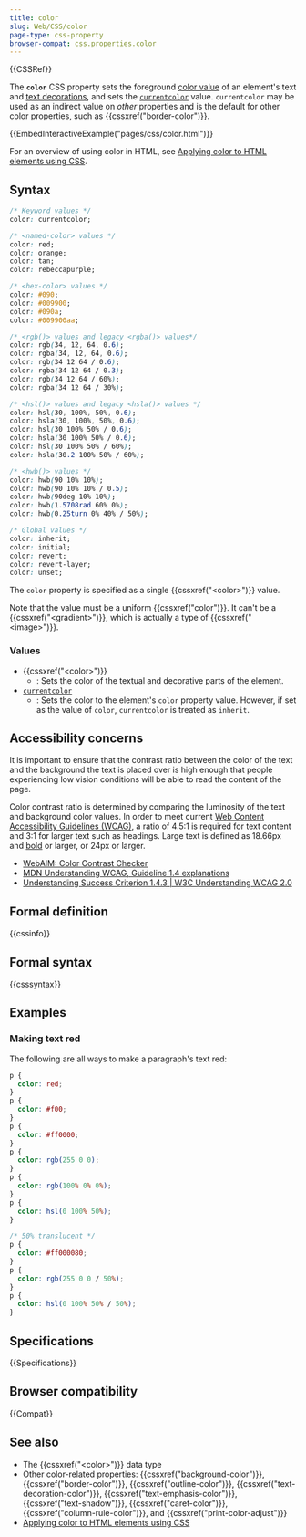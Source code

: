 ```yaml
---
title: color
slug: Web/CSS/color
page-type: css-property
browser-compat: css.properties.color
---
```


{{CSSRef}}

The **`color`** CSS property sets the foreground [color value](/en-US/docs/Web/CSS/color_value) of an element's text and [text decorations](/en-US/docs/Web/CSS/text-decoration), and sets the [`currentcolor`](/en-US/docs/Web/CSS/color_value#currentcolor_keyword) value. `currentcolor` may be used as an indirect value on _other_ properties and is the default for other color properties, such as {{cssxref("border-color")}}.

{{EmbedInteractiveExample("pages/css/color.html")}}

For an overview of using color in HTML, see [Applying color to HTML elements using CSS](/en-US/docs/Web/CSS/CSS_colors/Applying_color).

## Syntax

```css
/* Keyword values */
color: currentcolor;

/* <named-color> values */
color: red;
color: orange;
color: tan;
color: rebeccapurple;

/* <hex-color> values */
color: #090;
color: #009900;
color: #090a;
color: #009900aa;

/* <rgb()> values and legacy <rgba()> values*/
color: rgb(34, 12, 64, 0.6);
color: rgba(34, 12, 64, 0.6);
color: rgb(34 12 64 / 0.6);
color: rgba(34 12 64 / 0.3);
color: rgb(34 12 64 / 60%);
color: rgba(34 12 64 / 30%);

/* <hsl()> values and legacy <hsla()> values */
color: hsl(30, 100%, 50%, 0.6);
color: hsla(30, 100%, 50%, 0.6);
color: hsl(30 100% 50% / 0.6);
color: hsla(30 100% 50% / 0.6);
color: hsl(30 100% 50% / 60%);
color: hsla(30.2 100% 50% / 60%);

/* <hwb()> values */
color: hwb(90 10% 10%);
color: hwb(90 10% 10% / 0.5);
color: hwb(90deg 10% 10%);
color: hwb(1.5708rad 60% 0%);
color: hwb(0.25turn 0% 40% / 50%);

/* Global values */
color: inherit;
color: initial;
color: revert;
color: revert-layer;
color: unset;
```

The `color` property is specified as a single {{cssxref("&lt;color&gt;")}} value.

Note that the value must be a uniform {{cssxref("color")}}. It can't be a {{cssxref("&lt;gradient&gt;")}}, which is actually a type of {{cssxref("&lt;image&gt;")}}.

### Values

- {{cssxref("&lt;color&gt;")}}
  - : Sets the color of the textual and decorative parts of the element.
- [`currentcolor`](/en-US/docs/Web/CSS/color_value#currentcolor_keyword)
  - : Sets the color to the element's `color` property value. However, if set as the value of `color`, `currentcolor` is treated as `inherit`.

## Accessibility concerns

It is important to ensure that the contrast ratio between the color of the text and the background the text is placed over is high enough that people experiencing low vision conditions will be able to read the content of the page.

Color contrast ratio is determined by comparing the luminosity of the text and background color values. In order to meet current [Web Content Accessibility Guidelines (WCAG)](https://www.w3.org/WAI/standards-guidelines/wcag/), a ratio of 4.5:1 is required for text content and 3:1 for larger text such as headings. Large text is defined as 18.66px and [bold](/en-US/docs/Web/CSS/font-weight) or larger, or 24px or larger.

- [WebAIM: Color Contrast Checker](https://webaim.org/resources/contrastchecker/)
- [MDN Understanding WCAG, Guideline 1.4 explanations](/en-US/docs/Web/Accessibility/Understanding_WCAG/Perceivable#guideline_1.4_make_it_easier_for_users_to_see_and_hear_content_including_separating_foreground_from_background)
- [Understanding Success Criterion 1.4.3 | W3C Understanding WCAG 2.0](https://www.w3.org/TR/UNDERSTANDING-WCAG20/visual-audio-contrast-contrast.html)

## Formal definition

{{cssinfo}}

## Formal syntax

{{csssyntax}}

## Examples

### Making text red

The following are all ways to make a paragraph's text red:

```css
p {
  color: red;
}
p {
  color: #f00;
}
p {
  color: #ff0000;
}
p {
  color: rgb(255 0 0);
}
p {
  color: rgb(100% 0% 0%);
}
p {
  color: hsl(0 100% 50%);
}

/* 50% translucent */
p {
  color: #ff000080;
}
p {
  color: rgb(255 0 0 / 50%);
}
p {
  color: hsl(0 100% 50% / 50%);
}
```

## Specifications

{{Specifications}}

## Browser compatibility

{{Compat}}

## See also

- The {{cssxref("&lt;color&gt;")}} data type
- Other color-related properties: {{cssxref("background-color")}}, {{cssxref("border-color")}}, {{cssxref("outline-color")}}, {{cssxref("text-decoration-color")}}, {{cssxref("text-emphasis-color")}}, {{cssxref("text-shadow")}}, {{cssxref("caret-color")}}, {{cssxref("column-rule-color")}}, and {{cssxref("print-color-adjust")}}
- [Applying color to HTML elements using CSS](/en-US/docs/Web/CSS/CSS_colors/Applying_color)
